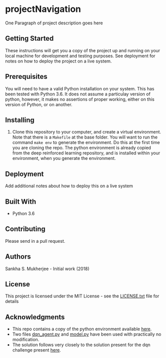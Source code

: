 # projectNavigation

One Paragraph of project description goes here

## Getting Started

These instructions will get you a copy of the project up and running on your local machine for development and testing purposes. See deployment for notes on how to deploy the project on a live system.

## Prerequisites

You will need to have a valid Python installation on your system. This has been tested with Python 3.6. It does not assume a particulay version of python, however, it makes no assertions of proper working, either on this version of Python, or on another. 

## Installing

1. Clone this repository to your computer, and create a virtual environment. Note that there is a `Makefile` at the base folder. You will want to run the command `make env` to generate the environment. Do this at the first time you are cloning the repo. The python environment is already copied from the deep reinforced learning repository, and is installed within your environment, when you generate the environment.

## Deployment

Add additional notes about how to deploy this on a live system

## Built With

 - Python 3.6

## Contributing

Please send in a pull request.

## Authors

Sankha S. Mukherjee - Initial work (2018)

## License

This project is licensed under the MIT License - see the [LICENSE.txt](LICENSE.txt) file for details

## Acknowledgments

 - This repo contains a copy of the python environment available [here](https://github.com/udacity/deep-reinforcement-learning/tree/master/python). 
 - Two files [dqn_agent.py](https://raw.githubusercontent.com/udacity/deep-reinforcement-learning/master/dqn/exercise/dqn_agent.py) and [model.py](https://raw.githubusercontent.com/udacity/deep-reinforcement-learning/master/dqn/exercise/model.py) have been used with practically no modification.
 - The solution follows very closely to the solution present for the dqn challenge present [here](https://github.com/udacity/deep-reinforcement-learning/blob/master/dqn/solution/Deep_Q_Network_Solution.ipynb). 
 